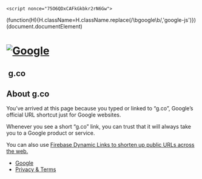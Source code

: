 
<!DOCTYPE html>
<html class="google mmfb" lang="en">
  <head>

    <script nonce="75O6QDxCAFkGkbkr2rN6Gw">
(function(H){H.className=H.className.replace(/\bgoogle\b/,'google-js')})(document.documentElement)
    </script>
    <meta charset="utf-8">
    <meta content="initial-scale=1, minimum-scale=1, width=device-width" name="viewport">
    <title>
      g.co
    </title>
    <script src="//www.google.com/js/gweb/analytics/autotrack.js" nonce="75O6QDxCAFkGkbkr2rN6Gw">
</script>
    <script nonce="75O6QDxCAFkGkbkr2rN6Gw">
      new gweb.analytics.AutoTrack({
        profile: 'UA-12481063-1'
      });
    </script>
    <link href="//fonts.googleapis.com/css?family=Open+Sans:300,400,600,700|Product+Sans:400&amp;subset=latin"
          rel="stylesheet" nonce="75O6QDxCAFkGkbkr2rN6Gw">
    <link href="//www.google.com/css/maia.css" rel="stylesheet" nonce="75O6QDxCAFkGkbkr2rN6Gw">
  </head>
  <body>
    <div class="maia-header" id="maia-header">
      <div class="maia-aux">
        <h1>
          <a href="http://www.google.com/"><img alt="Google"
             src="//www.google.com/images/branding/googlelogo/1x/googlelogo_color_116x41dp.png"
             srcset="//www.google.com/images/branding/googlelogo/2x/googlelogo_color_116x41dp.png 2x"></a>
        </h1>
        <h2>
          &nbsp;g.co
        </h2>
      </div>
    </div>
    <div id="maia-main">
      <h2>
        About g.co
      </h2>
      <p>
        You’ve arrived at this page because you typed or linked to “g.co”, Google’s official URL
        shortcut just for Google websites.
      </p>
      <p>
        Whenever you see a short “g.co” link, you can trust that it will always take you to a
        Google product or service.
      </p>
      <p>
        You can also use <a href="https://firebase.google.com/docs/dynamic-links/">Firebase Dynamic
        Links to shorten up public URLs across the web.
      </p>
    </div>
    <div id="maia-signature"></div>
    <div class="maia-footer" id="maia-footer">
      <div id="maia-footer-global">
        <div class="maia-aux">
          <ul>
            <li>
              <a href="http://www.google.com/">Google</a>
            </li>
            <li>
              <a href="http://www.google.com/policies/">Privacy &amp; Terms</a>
            </li>
          </ul>
        </div>
      </div>
    </div>
  </body>
</html>
